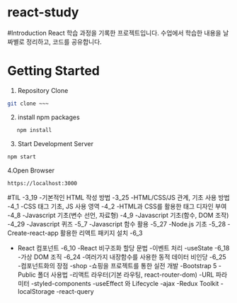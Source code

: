 # react-study

#Introduction
React 학습 과정을 기록한 프로젝트입니다.
수업에서 학습한 내용을 날짜별로 정리하고, 코드를 공유합니다.

# Getting Started
1. Repository Clone
```bash
git clone ~~~
```
2. install npm packages
```bash
   npm install
```
3. Start Development Server
```bash
npm start
```

4.Open Browser
```
https://localhost:3000
```

#TIL
-3_19
   -기본적인 HTML 작성 방법
-3_25
   -HTML/CSS/JS 관계, 기초 사용 방법
-4_1
   -CSS 태그 기초, JS 사용 영역
-4_2
   -HTML과 CSS를 활용한 태그 디자인 부여
-4_8
   -Javascript 기초(변수 선언, 자료형)
-4_9
   -Javascript 기초(함수, DOM 조작)
-4_29
   -Javascript 퀴즈
-5_7
   -Javascript 함수 활용
-5_27
   -Node.js 기초
-5_28
   -Create-react-app 활용한 리액트 패키지 설치
-6_3
   - React 컴포넌트
-6_10
   -React 비구조화 할당 문법
   -이벤트 처리
   -useState
-6_18
    -가상 DOM 조직
-6_24
  -여러가지 내장함수를 사용한 동적 데이터 비인당
-6_25
   -컴포넌트화의 장점
-shop
   -쇼핑을 프로젝트를 통한 실전 개발
   -Bootstrap 5
   -Public 폴더 사용법
   -리액트 라우터(기본 라우팅, react-router-dom)
   -URL 파라미터
   -styled-components
   -useEffect 와 Lifecycle
   -ajax
   -Redux Toolkit
   -localStorage
   -react-query











